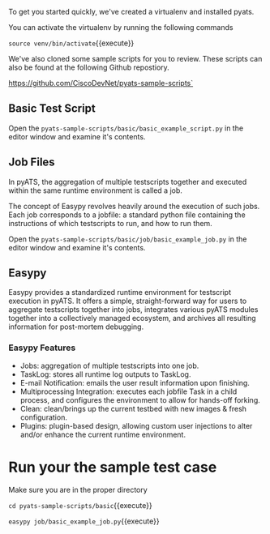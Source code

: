 
To get you started quickly, we've created a virtualenv and installed pyats.  


You can activate the virtualenv by running the following commands

`source venv/bin/activate`{{execute}}

We've also cloned some sample scripts for you to review. These scripts can also
be found at the following Github repostiory.

https://github.com/CiscoDevNet/pyats-sample-scripts`


## Basic Test Script

Open the `pyats-sample-scripts/basic/basic_example_script.py` in the editor window
and examine it's contents.


## Job Files

In pyATS, the aggregation of multiple testscripts together and executed within
the same runtime environment is called a job.

The concept of Easypy revolves heavily around the execution of such jobs.
Each job corresponds to a jobfile: a standard python file containing the
instructions of which testscripts to run, and how to run them.


Open the `pyats-sample-scripts/basic/job/basic_example_job.py` in the editor window
and examine it's contents.


## Easypy

Easypy provides a standardized runtime environment for testscript execution in pyATS. It offers a simple, straight-forward way for users to aggregate testscripts together into jobs, integrates various pyATS modules together into a collectively managed ecosystem, and archives all resulting information for post-mortem debugging.

### Easypy Features
* Jobs: aggregation of multiple testscripts into one job.
* TaskLog: stores all runtime log outputs to TaskLog.
* E-mail Notification: emails the user result information upon finishing.
* Multiprocessing Integration: executes each jobfile Task in a child process, and configures the environment to allow for hands-off forking.
* Clean: clean/brings up the current testbed with new images & fresh configuration.
* Plugins: plugin-based design, allowing custom user injections to alter and/or enhance the current runtime environment.


# Run your the sample test case


Make sure you are in the proper directory

`cd pyats-sample-scripts/basic`{{execute}}

`easypy job/basic_example_job.py`{{execute}}
